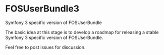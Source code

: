# FOSUserBundle3
Symfony 3 specific version of FOSUserBundle

The basic idea at this stage is to develop a roadmap for releasing a stable Symfony 3 specific version of FOSUserBundle.

Feel free to post issues for discussion.
